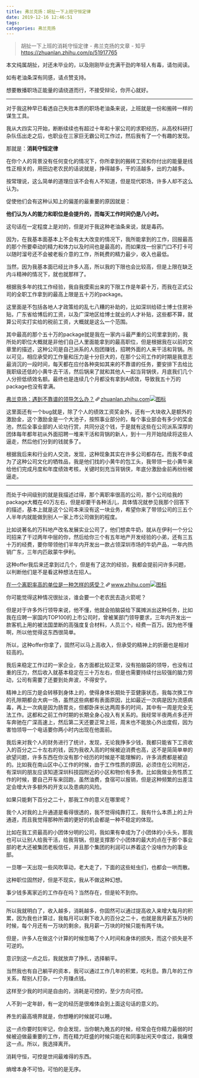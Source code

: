 ```yaml
---
title: 弗兰克扬：胡扯一下上班守恒定律
date: 2019-12-16 12:46:51
tags:
categories: 弗兰克扬
---
```

>胡扯一下上班的消耗守恒定律 - 弗兰克扬的文章 - 知乎
 <https://zhuanlan.zhihu.com/p/51917765>
<div class="Post-RichTextContainer"><div class="RichText ztext Post-RichText"><p>本文纯属胡扯，对还未毕业的，以及刚刚毕业充满干劲的年轻人有毒，请勿阅读。</p><p>如有老油条深有同感，请点赞支持。</p><p>想要散播职场正能量的请绕道而行，不接受辩论，你开心就好。</p><hr><p>对于我这种早已看透自己失败本质的职场老油条来说，上班就是一份和搬砖一样的谋生工具。</p><p>我从大四实习开始，断断续续也有超过十年和十家公司的求职经历，从高校科研打杂队伍出走之后，也职业在三家巨无霸公司工作过，然后我有了一个有趣的发现。</p><p>那就是：<b>消耗守恒定律</b></p><p>在你个人的背景没有任何变化的情况下，你所拿到的搬砖工资和你付出的能量是线性正相关的，用田边老农民的话说就是，挣得越多，干的活越多，出的力越多。</p><p>按常理说，这么简单的道理应该不会有人不知道，但是现代职场，许多人却不这么认为。</p><p>促使他们会有这种认知上的偏差的最重要的原因就是：</p><p><b>他们认为人的能力和职位是会提升的，而每天工作时间仍是八小时。</b></p><p>这句话在一定程度上是对的，但是对于我这种老油条来说，就是毒药。</p><p>因为，在我基本面基本上不会有太大改变的情况下，我所能拿到的工作，回报最高的那个所要牵动的精力和体力以及时间也是最高的，而如果找一份家门口不打卡可以随时溜号还不会被老板介意的工作，所耗费的精力最少，收入也最低。</p><p>当然，因为我基本面已经比许多人高，所以我的下限也会比较高，但是上限在缺乏内斗精神的情况下，就也就那样了。</p><p>根据我多年的找工作经验，我自我摸索出来的下限工作是年薪十万，而我在正式公司的全职工作拿到的最高上限是五十万的package。</p><p>这里面是不包括各地人才政策给的乱七八糟的补助的，比如深圳给硕士博士住房补贴，广东省给博后的工资，以及广深地区给博士就业的人才补贴，这些都不算，就算公司实打实给的税前工资，大概就是这么一个范围。</p><p>其中最高的那个五十万的package就是我在一家内斗最严重的公司里拿到的，我所处的职位大概就是非他们自己人里面能拿到的最高职位，但是根据我在以前的文章里的描述，这种公司是自己派系的人抱团赚钱，招聘外面的人来干活和背锅。所以可见，相应承受的工作量和压力是十分巨大的，在那个公司工作的时期是我意志最消沉的一段时间，每天都在应付各种突如其来的不靠谱的任务，要安排下去给比我职级还低的小黄牛去干活，然后锅来了就和其他人一起当背锅侠，月底我们几个人分担低绩效名额。最终也是连续几个月都没有拿到A绩效，导致我五十万的package也没有拿满。</p><a target="_blank" href="https://zhuanlan.zhihu.com/p/47018441" data-draft-node="block" data-draft-type="link-card" data-image="https://zhstatic.zhihu.com/assets/zhihu/editor/zhihu-card-default.svg" class="LinkCard LinkCard--hasImage" data-za-detail-view-id="172"><span class="LinkCard-backdrop" style="background-image:url(https://zhstatic.zhihu.com/assets/zhihu/editor/zhihu-card-default.svg)"></span><span class="LinkCard-content"><span class="LinkCard-text"><span class="LinkCard-title" data-text="true">弗兰克扬：遇到不靠谱的领导怎么办？</span><span class="LinkCard-meta"><span style="display:inline-flex;align-items:center">​<svg class="Zi Zi--InsertLink" fill="currentColor" viewBox="0 0 24 24" width="17" height="17"><path d="M6.77 17.23c-.905-.904-.94-2.333-.08-3.193l3.059-3.06-1.192-1.19-3.059 3.058c-1.489 1.489-1.427 3.954.138 5.519s4.03 1.627 5.519.138l3.059-3.059-1.192-1.192-3.059 3.06c-.86.86-2.289.824-3.193-.08zm3.016-8.673l1.192 1.192 3.059-3.06c.86-.86 2.289-.824 3.193.08.905.905.94 2.334.08 3.194l-3.059 3.06 1.192 1.19 3.059-3.058c1.489-1.489 1.427-3.954-.138-5.519s-4.03-1.627-5.519-.138L9.786 8.557zm-1.023 6.68c.33.33.863.343 1.177.029l5.34-5.34c.314-.314.3-.846-.03-1.176-.33-.33-.862-.344-1.176-.03l-5.34 5.34c-.314.314-.3.846.03 1.177z" fill-rule="evenodd"></path></svg></span>zhuanlan.zhihu.com</span></span><span class="LinkCard-imageCell"><img class="LinkCard-image LinkCard-image--square" alt="图标" src="https://zhstatic.zhihu.com/assets/zhihu/editor/zhihu-card-default.svg"></span></span></a><p>这里面还有一个bug就是，除了个人的绩效工资奖金外，还有一大块收入是额外的激励金，这个激励金是一个大池子，按照事业部分的，每个事业部会有多少的奖金池，然后全事业部的人论功行赏，共同分这个钱，于是就有这些在公司派系深厚的团体每年都年初从外面招聘一堆来干活和背锅的新人，到十一月开始陆续将这些人逼走，然后他们分到的钱就多了。</p><p>根据我后来和行业的人交流，发现，这种现象其实在许多公司都存在。而我不幸成为了这种公司文化的牺牲品，我是他们找的小黄牛的包工头，我带领一批小黄牛来给他们完成月度和年度绩效考核，关键时刻充当背锅侠，年底分激励金前再纷纷被逼走。</p><hr><p>而处于中间级别的就是我描述过得，那个离职率很高的公司，那个公司给我的package大概在40万左右，但是却要干各种活儿，具体情况就参见我那个回答下的描述，基本上就是这个公司本来没有这一块业务，希望你来了带领公司的三五个人半年内就能做到别人一家上市公司做到的程度。</p><p>比如说著名的万科地产改名发展实业公司了，他们想卖牛奶，就从在伊利一个分公司招来了干过两年中层的你，然后给你三个有五年地产开发经验的小弟，还有三五十万的经费，要你带领他们半年内开发出一款占领深圳市场的牛奶产品，一年内热销广东，三年内匹敌蒙牛伊利。</p><p>这种offer我后来还拿到过几个，但是有了这次的经验，我都会提前问许多问题，以判断他们是不是看这种想法在招人。</p><a target="_blank" href="https://www.zhihu.com/question/61025462/answer/423281159" data-draft-node="block" data-draft-type="link-card" data-image="https://pic4.zhimg.com/v2-e4cc444704ce418b3f3a9f68da9878ff_180x120.jpg" data-image-width="491" data-image-height="377" class="LinkCard LinkCard--hasImage" data-za-detail-view-id="172"><span class="LinkCard-backdrop" style="background-image:url(https://pic4.zhimg.com/v2-e4cc444704ce418b3f3a9f68da9878ff_180x120.jpg)"></span><span class="LinkCard-content"><span class="LinkCard-text"><span class="LinkCard-title" data-text="true">在一个离职率高的单位是一种怎样的感受？</span><span class="LinkCard-meta"><span style="display:inline-flex;align-items:center">​<svg class="Zi Zi--InsertLink" fill="currentColor" viewBox="0 0 24 24" width="17" height="17"><path d="M6.77 17.23c-.905-.904-.94-2.333-.08-3.193l3.059-3.06-1.192-1.19-3.059 3.058c-1.489 1.489-1.427 3.954.138 5.519s4.03 1.627 5.519.138l3.059-3.059-1.192-1.192-3.059 3.06c-.86.86-2.289.824-3.193-.08zm3.016-8.673l1.192 1.192 3.059-3.06c.86-.86 2.289-.824 3.193.08.905.905.94 2.334.08 3.194l-3.059 3.06 1.192 1.19 3.059-3.058c1.489-1.489 1.427-3.954-.138-5.519s-4.03-1.627-5.519-.138L9.786 8.557zm-1.023 6.68c.33.33.863.343 1.177.029l5.34-5.34c.314-.314.3-.846-.03-1.176-.33-.33-.862-.344-1.176-.03l-5.34 5.34c-.314.314-.3.846.03 1.177z" fill-rule="evenodd"></path></svg></span>www.zhihu.com</span></span><span class="LinkCard-imageCell"><img class="LinkCard-image LinkCard-image--horizontal" alt="图标" src="https://pic4.zhimg.com/v2-e4cc444704ce418b3f3a9f68da9878ff_180x120.jpg"></span></span></a><p>你可能觉得这种情况很扯淡，谁会要一个老农民去造火箭呢？</p><p>但是对于许多外行领导来说，他不懂，他就会拍脑袋给下属摊派出这种任务，比如我在应聘一家国内TOP100的上市公司时，曾被某部门领导要求，三年内开发出一款客机上用的被法国垄断的高强度复合材料，人员三个，经费一百万。因为他不懂啊，所以他觉得这东西很简单。</p><p>所以，这种offer你拿了，固然可以马上高收入，但承受的精神上的折磨也是相对较高的。</p><p>我后来稳定工作过的一家企业，各方面都比较正常，没有拍脑袋的领导，也没有过重的压力，然后收入就基本稳定在三十万左右，但是也需要持续付出较强的脑力劳动，公司有需要了还要到处奔波，不得安宁。</p><p>精神上的压力是会转移到身体上的，使得身体长期处于亚健康状态，我每次换工作的孔隙期都会大病一场，虽然这些病都有表面原因，比如最近一次病是因为流感病毒，再上一次病是因为肠胃炎，但都卧床长达两周多的时间，其中有一周是完全无法工作。这都和之前工作时期的长期全身心投入有关系的。我经常半夜两点多还开车奔驰在广深高速上，然后第二天还要正常上班，周末也不能放心外出度假，因为害怕领导一个电话要你两小时内出现在他面前。</p><p>我后来对我个人的财务进行了统计，发现，无论我挣多少钱，我都只能省下工资收入的百分之二十左右的钱，因为我收入高的时候被迫消费也高，这不是简简单单的欲望问题，许多东西在你没有那个经历的时候是不能理解的，许多消费都是被迫的。比如我在南山区中心工作的时候，由于工作性质的原因，必须住在公司附近，有深圳的朋友应该知道深圳科技园附近的小区和物价有多贵。比如我做业务性质工作的时候，要自己开车来回跑，虽然油费，食宿可以报销，但是这种频繁的出差注定会增大许多额外的开支以及患病的风险。</p><p>如果只能剩下百分之二十，那我工作的意义在哪里呢？</p><p>我个人对我的上升通道是看得很透的，我不觉得纯靠打工，我有什么本质上的上升通道，而且我觉得那种所谓的更好的机会都是一种不稳定的体现。</p><p>比如在我工资最高的小团体分明的公司，我如果有幸成为了小团体的小头头，那我也可以让别人给我干活，给我背锅，但是支撑那个小团体的最大的点在于那个事业部的老大还被集团老板信任，并且那个集团的利润可以养着这个没啥作为的事业部。</p><p>一旦哪一天出现一些风吹草动，老大走了，下面的这些蛀虫们，也都会一哄而散。</p><p>这种职位固然好，但是不现实，我从不做这种幻想。</p><p>事少钱多离家近的工作存在吗？当然存在，但是轮不到你。</p><hr><p>所以我就明白了，收入越多，消耗越多，你固然可以通过提高收入来增大每月的积累，因为我也计算过，我每月可以剩下收入的百分之二十，也就是我月薪五万块的时候，每个月还有一万块的剩余，我月薪一万块的时候只能有两千块。</p><p>但是，许多人在做这个计算的时候忽略了个人时间和身体的损失，而这个损失是不可逆的。</p><p>意识到这一点之后，我就放弃了挣扎，选择躺平。</p><p>当然我也有自己躺平的资本，我可以通过工作几年的积累，吃利息。靠几年的工作关系，帮别人打杂，一个月赚点钱。</p><p>这样至少我的时间是自由的，消耗是可控的，至少方向可控。</p><p>人不到一定年龄，有一定的经历是很难体会到上面这句话的意义的。</p><p>养生的最高境界就是，你想睡的时候就可以睡。</p><p>这一点你要时刻牢记，你会发现，当你朝九晚五的时候，经常会在你精力最弱的时候被迫做最重要的工作，而在精力旺盛的时候只能在和同事扯闲天中度过，我痛恨这一点。所以，我选择离开。</p><p>消耗守恒，可控是世间最难得的东西。</p><p>熵增本身不可怕，可怕的是无序。</p></div></div>

